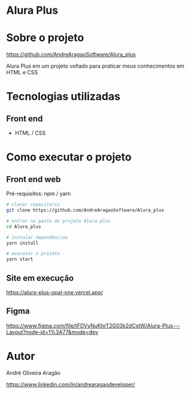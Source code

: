 # Alura Plus


# Sobre o projeto

https://github.com/AndreAragaoSoftware/Alura_plus

Alura Plus em um projeto voltado para praticar meus conhecimentos em HTML e CSS


# Tecnologias utilizadas
## Front end
- HTML / CSS 

# Como executar o projeto


## Front end web
Pré-requisitos: npm / yarn

```bash
# clonar repositório
git clone https://github.com/AndreAragaoSoftware/Alura_plus

# entrar na pasta do projeto Alura plus
cd Alura_plus

# instalar dependências
yarn install

# executar o projeto
yarn start
```

## Site em execução
https://alura-plus-opal-one.vercel.app/

## Figma
https://www.figma.com/file/tFDVyNuKhrT2G03k2dCstW/Alura-Plus---Layout?node-id=1%3A77&mode=dev
# Autor

André Oliveira Aragão

https://www.linkedin.com/in/andrearagaodeveloper/

